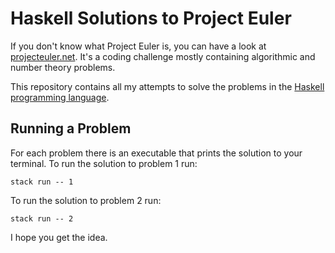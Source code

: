 # Haskell Solutions to Project Euler

If you don't know what Project Euler is, you can have a look at [projecteuler.net](https://projecteuler.net).
It's a coding challenge mostly containing algorithmic and number theory problems.

This repository contains all my attempts to solve the problems in the [Haskell programming language](https://www.haskell.org).

## Running a Problem

For each problem there is an executable that prints the solution to your terminal.
To run the solution to problem 1 run:

```
stack run -- 1
```

To run the solution to problem 2 run:

```
stack run -- 2
```

I hope you get the idea.

